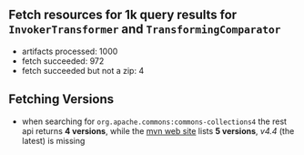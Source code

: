 ## Fetch resources for 1k query results for `InvokerTransformer` and `TransformingComparator`

* artifacts processed: 1000
* fetch succeeded: 972
* fetch succeeded but not a zip: 4

## Fetching Versions

* when searching for `org.apache.commons:commons-collections4` the rest api returns **4 versions**, while the [mvn web site](https://mvnrepository.com/artifact/org.apache.commons/commons-collections4) lists **5 versions**, *v4.4* (the latest) is missing 